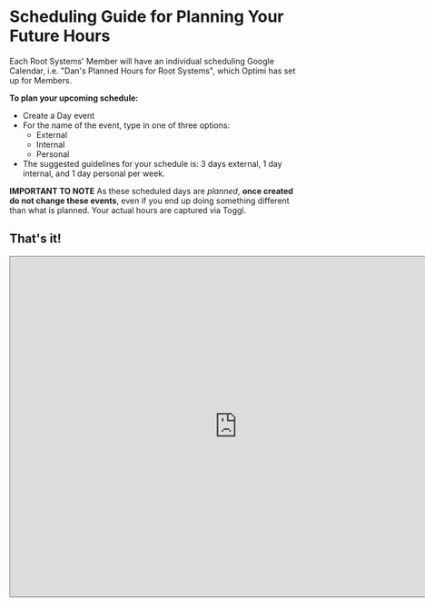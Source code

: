 # Scheduling Guide for Planning Your Future Hours #

Each Root Systems' Member will have an individual scheduling Google Calendar, i.e. "Dan's Planned Hours for Root Systems", which Optimi has set up for Members.

**To plan your upcoming schedule:** 
- Create a Day event
- For the name of the event, type in one of three options:
    - External
    - Internal
    - Personal
- The suggested guidelines for your schedule is: 3 days external, 1 day internal, and 1 day personal per week.
    
**IMPORTANT TO NOTE**
As these scheduled days are *planned*, **once created do not change these events**, even if you end up doing something different than what is planned. Your actual hours are captured via Toggl.


## That's it! ##

<iframe src="https://calendar.google.com/calendar/embed?title=RS%20Schedule&amp;mode=WEEK&amp;height=600&amp;wkst=2&amp;bgcolor=%23ffffff&amp;src=enspiral.com_c81r16m9r77tvbmnlrbkeqfjq0%40group.calendar.google.com&amp;color=%23B1440E&amp;src=enspiral.com_s5j3200j5qtrftkkubdag01f84%40group.calendar.google.com&amp;color=%232952A3&amp;src=enspiral.com_ff01nrc3c96a67jvj0qodg26p8%40group.calendar.google.com&amp;color=%23B1365F&amp;src=enspiral.com_bhhah5ee2da1j3utt2rmb8sh5g%40group.calendar.google.com&amp;color=%23711616&amp;src=enspiral.com_bg083qvd0b5pkmr655j23h2uo0%40group.calendar.google.com&amp;color=%235F6B02&amp;src=enspiral.com_2tjkb75juq0kob34e75tilc1no%40group.calendar.google.com&amp;color=%235229A3&amp;src=enspiral.com_mkoe68q193va6iff8shhe39su4%40group.calendar.google.com&amp;color=%23AB8B00&amp;ctz=Pacific%2FAuckland" style="border:solid 1px #777" width="800" height="600" frameborder="0" scrolling="no"></iframe>

